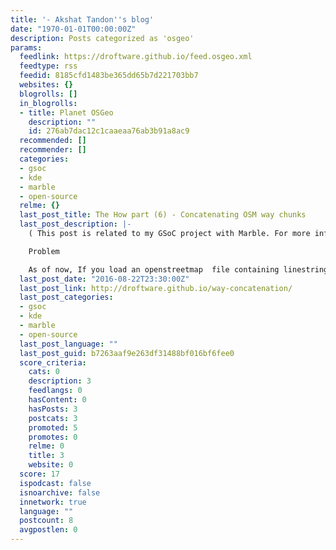 ```yaml
---
title: '- Akshat Tandon''s blog'
date: "1970-01-01T00:00:00Z"
description: Posts categorized as 'osgeo'
params:
  feedlink: https://droftware.github.io/feed.osgeo.xml
  feedtype: rss
  feedid: 8185cfd1483be365dd65b7d221703bb7
  websites: {}
  blogrolls: []
  in_blogrolls:
  - title: Planet OSGeo
    description: ""
    id: 276ab7dac12c1caaeaa76ab3b91a8ac9
  recommended: []
  recommender: []
  categories:
  - gsoc
  - kde
  - marble
  - open-source
  relme: {}
  last_post_title: The How part (6) - Concatenating OSM way chunks
  last_post_description: |-
    ( This post is related to my GSoC project with Marble. For more information you can read the introductory post )

    Problem

    As of now, If you load an openstreetmap  file containing linestrings such as
  last_post_date: "2016-08-22T23:30:00Z"
  last_post_link: http://droftware.github.io/way-concatenation/
  last_post_categories:
  - gsoc
  - kde
  - marble
  - open-source
  last_post_language: ""
  last_post_guid: b7263aaf9e263df31488bf016bf6fee0
  score_criteria:
    cats: 0
    description: 3
    feedlangs: 0
    hasContent: 0
    hasPosts: 3
    postcats: 3
    promoted: 5
    promotes: 0
    relme: 0
    title: 3
    website: 0
  score: 17
  ispodcast: false
  isnoarchive: false
  innetwork: true
  language: ""
  postcount: 8
  avgpostlen: 0
---
```

